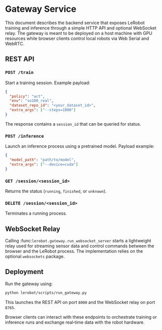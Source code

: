 # Gateway Service

This document describes the backend service that exposes LeRobot training and inference through a simple HTTP API and optional WebSocket relay. The gateway is meant to be deployed on a host machine with GPU resources while browser clients control local robots via Web Serial and WebRTC.

## REST API

### `POST /train`
Start a training session. Example payload:
```json
{
  "policy": "act",
  "env": "so100_real",
  "dataset_repo_id": "<your_dataset_id>",
  "extra_args": ["--steps=1000"]
}
```
The response contains a `session_id` that can be queried for status.

### `POST /inference`
Launch an inference process using a pretrained model.
Payload example:
```json
{
  "model_path": "path/to/model",
  "extra_args": ["--device=cuda"]
}
```

### `GET /session/<session_id>`
Returns the status (`running`, `finished`, or `unknown`).

### `DELETE /session/<session_id>`
Terminates a running process.

## WebSocket Relay

Calling :func:`lerobot.gateway.run_websocket_server` starts a lightweight relay used for streaming sensor data and control commands between the browser and the LeRobot process. The implementation relies on the optional `websockets` package.

## Deployment

Run the gateway using:
```bash
python lerobot/scripts/run_gateway.py
```
This launches the REST API on port `8000` and the WebSocket relay on port `8765`.

Browser clients can interact with these endpoints to orchestrate training or inference runs and exchange real‑time data with the robot hardware.
